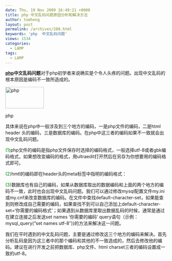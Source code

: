 ```yaml
---
date: Thu, 19 Nov 2009 16:49:21 +0000
title: php 中文乱码问题原因分析和解决方法
author: tomheng
layout: post
permalink: /archives/288.html
keywords: 'php  中文乱码问题'
views: 1534
categories:
  - LAMP
tags:
  - LAMP
---
```

<a class="wpgallery" title="php" href="http://php.net" target="_blank"><strong>php</strong></a>**中文乱码问题**对于php初学者来说确实是个令人头疼的问题。出现中文乱码的根本原因是编码不一致所造成的。

<div style="width: 130px" class="wp-caption alignright">
  <img title="php" src="http://static.php.net/www.php.net/images/php.gif" alt="php" width="120" height="67" />
  
  <p class="wp-caption-text">
    php
  </p>
</div>

具体来说在php中一般涉及到三个地方的编码，一是php文件的编码，二是html header 头的编码，三是数据库的编码。在php中这三者的编码如果不一致就会出现中文乱码问题。

<span style="color: #008000;">(1)</span>php文件的编码是指php文件保存时选择的编码格式，一般选择utf-8或者gbk编码格式，如果想改变编码的格式，用ultraedit打开然后在另存为你想要用的编码格式即可。

<span style="color: #008000;">(2)</span>hmtl的编码即在header头的meta标签中指明的编码格式：

<meta http-equiv=&#8221;Content-Type&#8221; content=&#8221;text/html; charset=utf-8&#8243;>

<span style="color: #008000;">(3)</span>数据库也有自己的编码，如果从数据库取出的数据编码和上面的两个地方的编码不一致，此时也会出现中文乱码问题。我们可以通过修改mysql配置文件my.ini或my.cnf来改变数据库的编码。在文件中查找default-character-set，如果能查到则修改成自己需要的编码，如果查找不到可以自己添加上default-character-set=‘你需要的编码格式’；如果遇到从数据库里取出数据乱码的时候，通常是通过在建立连接之后发送set names &#8216;你需要的编码&#8217; query语句（示例：mysql_query(&#8220;set names utf-8&#8243;))的方法来解决这一问题。

我们在平时遇到的中文乱码问题，主要是通过修改这三个地方的编码来解决。首先分析乱码是因为这三者中的那个编码和其他的不一致造成的，然后去修改他的编码。建议在进行开发之前把数据库、php文件、html charset三者的编码设置成一致的utf-8。
